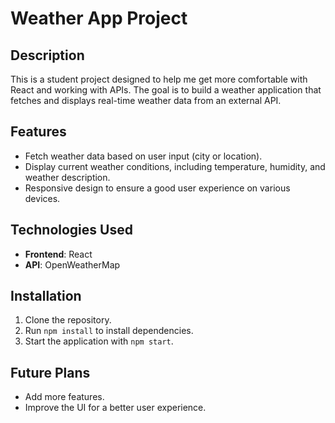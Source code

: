# Weather App Project

## Description
This is a student project designed to help me get more comfortable with React and working with APIs. The goal is to build a weather application that fetches and displays real-time weather data from an external API.

## Features
- Fetch weather data based on user input (city or location).
- Display current weather conditions, including temperature, humidity, and weather description.
- Responsive design to ensure a good user experience on various devices.

## Technologies Used
- **Frontend**: React
- **API**: OpenWeatherMap

## Installation
1. Clone the repository.
1. Run ``npm install`` to install dependencies.
1. Start the application with ``npm start``.

## Future Plans
- Add more features.
- Improve the UI for a better user experience.
